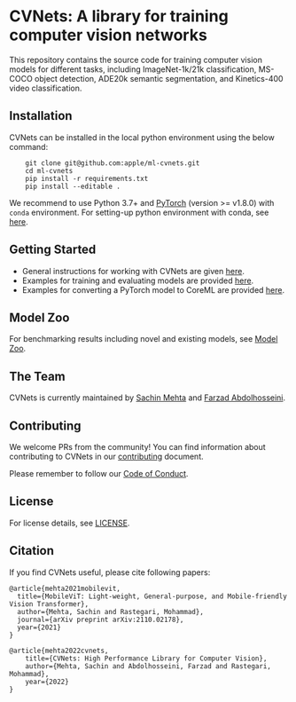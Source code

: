 # CVNets: A library for training computer vision networks

This repository contains the source code for training computer vision models for different tasks, including ImageNet-1k/21k classification,
MS-COCO object detection, ADE20k semantic segmentation, and Kinetics-400 video classification.

## Installation

CVNets can be installed in the local python environment using the below command:
``` 
    git clone git@github.com:apple/ml-cvnets.git
    cd ml-cvnets
    pip install -r requirements.txt
    pip install --editable .
```

We recommend to use Python 3.7+ and [PyTorch](https://pytorch.org) (version >= v1.8.0) with `conda` environment. For setting-up python environment with conda, see [here](https://conda.io/projects/conda/en/latest/user-guide/tasks/manage-environments.html).

## Getting Started

   * General instructions for working with CVNets are given [here](docs/source/en/general).
   * Examples for training and evaluating models are provided [here](docs/source/en/models).
   * Examples for converting a PyTorch model to CoreML are provided [here](docs/source/en/general/README-pytorch-to-coreml.md).

## Model Zoo

For benchmarking results including novel and existing models, see [Model Zoo](docs/source/en/general/README-model-zoo.md). 

## The Team

CVNets is currently maintained by <a href="https://sacmehta.github.io" target="_blank">Sachin Mehta</a> and <a href="https://farzadab.github.io" target="_blank">Farzad Abdolhosseini</a>.

## Contributing

We welcome PRs from the community! You can find information about contributing to CVNets in our [contributing](CONTRIBUTING.md) document. 

Please remember to follow our [Code of Conduct](CODE_OF_CONDUCT.md).

## License

For license details, see [LICENSE](LICENSE). 

## Citation

If you find CVNets useful, please cite following papers:

``` 
@article{mehta2021mobilevit,
  title={MobileViT: Light-weight, General-purpose, and Mobile-friendly Vision Transformer},
  author={Mehta, Sachin and Rastegari, Mohammad},
  journal={arXiv preprint arXiv:2110.02178},
  year={2021}
}

@article{mehta2022cvnets,
    title={CVNets: High Performance Library for Computer Vision},
    author={Mehta, Sachin and Abdolhosseini, Farzad and Rastegari, Mohammad},
    year={2022}
}
```